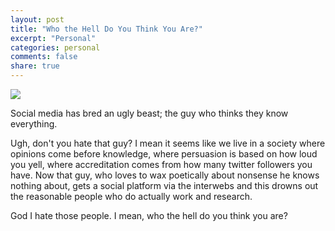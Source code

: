 ```yaml
---
layout: post
title: "Who the Hell Do You Think You Are?"
excerpt: "Personal"
categories: personal
comments: false
share: true
---
```


![](http://www.flamewarriorsguide.com/Assets/ego.jpg)



Social media has bred an ugly beast; the guy who thinks they know everything.

Ugh, don't you hate that guy? I mean it seems like we live in a society where opinions come before knowledge, where persuasion is based on how loud you yell, where accreditation comes from how many twitter followers you have. Now that guy, who loves to wax poetically about nonsense he knows nothing about, gets a social platform via the interwebs and this drowns out the reasonable people who do actually work and research.

God I hate those people. I mean, who the hell do you think you are?








